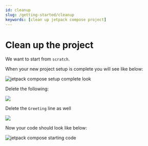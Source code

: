 ```yaml
---
id: cleanup
slug: /getting-started/cleanup
keywords: [clean up jetpack compose project]
---
```


# Clean up the project

We want to start from `scratch`.

When your new project setup is complete you will see like below:

![jetpack compose setup complete look](/img/setup-complete-look.png)

Delete the following:

![](/img/default-code-selected.png)

Delete the `Greeting` line as well

![](/img/greeting-error-selected.png)

Now your code should look like below:

![jetpack compose starting code](/img/ideal-starting-code.png)